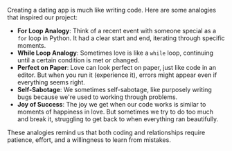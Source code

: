

Creating a dating app is much like writing code. Here are some analogies that inspired our project:

- **For Loop Analogy**: Think of a recent event with someone special as a `for` loop in Python. It had a clear start and end, iterating through specific moments.
- **While Loop Analogy**: Sometimes love is like a `while` loop, continuing until a certain condition is met or changed.
- **Perfect on Paper**: Love can look perfect on paper, just like code in an editor. But when you run it (experience it), errors might appear even if everything seems right.
- **Self-Sabotage**: We sometimes self-sabotage, like purposely writing bugs because we're used to working through problems.
- **Joy of Success**: The joy we get when our code works is similar to moments of happiness in love. But sometimes we try to do too much and break it, struggling to get back to when everything ran beautifully.

These analogies remind us that both coding and relationships require patience, effort, and a willingness to learn from mistakes.
